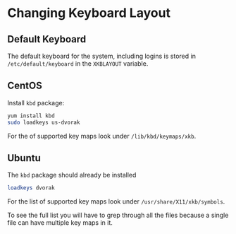# Changing Keyboard Layout

## Default Keyboard

The default keyboard for the system, including logins is stored in `/etc/default/keyboard` in the `XKBLAYOUT` variable.

## CentOS

Install `kbd` package:

```sh
yum install kbd
sudo loadkeys us-dvorak
```

For the of supported key maps look under `/lib/kbd/keymaps/xkb`.

## Ubuntu

The `kbd` package should already be installed

```sh
loadkeys dvorak
```

For the list of supported key maps look under `/usr/share/X11/xkb/symbols`.

To see the full list you will have to grep through all the files because a single file can have multiple key maps in it.
